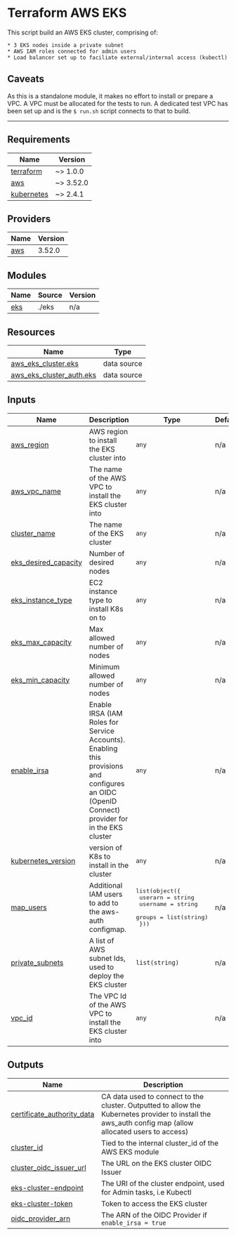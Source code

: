 # Terraform AWS EKS

This script build an AWS EKS cluster, comprising of:

    * 3 EKS nodes inside a private subnet
    * AWS IAM roles connected for admin users
    * Load balancer set up to faciliate external/internal access (kubectl)

## Caveats

As this is a standalone module, it makes no effort to install or prepare a VPC. A VPC must be allocated for the tests to run. A dedicated test VPC has been set up and is the `$ run.sh` script connects to that to build.

---

## Requirements

| Name | Version |
|------|---------|
| <a name="requirement_terraform"></a> [terraform](#requirement\_terraform) | ~> 1.0.0 |
| <a name="requirement_aws"></a> [aws](#requirement\_aws) | ~> 3.52.0 |
| <a name="requirement_kubernetes"></a> [kubernetes](#requirement\_kubernetes) | ~> 2.4.1 |

## Providers

| Name | Version |
|------|---------|
| <a name="provider_aws"></a> [aws](#provider\_aws) | 3.52.0 |

## Modules

| Name | Source | Version |
|------|--------|---------|
| <a name="module_eks"></a> [eks](#module\_eks) | ./eks | n/a |

## Resources

| Name | Type |
|------|------|
| [aws_eks_cluster.eks](https://registry.terraform.io/providers/hashicorp/aws/latest/docs/data-sources/eks_cluster) | data source |
| [aws_eks_cluster_auth.eks](https://registry.terraform.io/providers/hashicorp/aws/latest/docs/data-sources/eks_cluster_auth) | data source |

## Inputs

| Name | Description | Type | Default | Required |
|------|-------------|------|---------|:--------:|
| <a name="input_aws_region"></a> [aws\_region](#input\_aws\_region) | AWS region to install the EKS cluster into | `any` | n/a | yes |
| <a name="input_aws_vpc_name"></a> [aws\_vpc\_name](#input\_aws\_vpc\_name) | The name of the AWS VPC to install the EKS cluster into | `any` | n/a | yes |
| <a name="input_cluster_name"></a> [cluster\_name](#input\_cluster\_name) | The name of the EKS cluster | `any` | n/a | yes |
| <a name="input_eks_desired_capacity"></a> [eks\_desired\_capacity](#input\_eks\_desired\_capacity) | Number of desired nodes | `any` | n/a | yes |
| <a name="input_eks_instance_type"></a> [eks\_instance\_type](#input\_eks\_instance\_type) | EC2 instance type to install K8s on to | `any` | n/a | yes |
| <a name="input_eks_max_capacity"></a> [eks\_max\_capacity](#input\_eks\_max\_capacity) | Max allowed number of nodes | `any` | n/a | yes |
| <a name="input_eks_min_capacity"></a> [eks\_min\_capacity](#input\_eks\_min\_capacity) | Minimum allowed number of nodes | `any` | n/a | yes |
| <a name="input_enable_irsa"></a> [enable\_irsa](#input\_enable\_irsa) | Enable IRSA (IAM Roles for Service Accounts). Enabling this provisions and configures an OIDC (OpenID Connect) provider for in the EKS cluster | `any` | n/a | yes |
| <a name="input_kubernetes_version"></a> [kubernetes\_version](#input\_kubernetes\_version) | version of K8s to install in the cluster | `any` | n/a | yes |
| <a name="input_map_users"></a> [map\_users](#input\_map\_users) | Additional IAM users to add to the aws-auth configmap. | <pre>list(object({<br>    userarn  = string<br>    username = string<br>    groups   = list(string)<br>  }))</pre> | n/a | yes |
| <a name="input_private_subnets"></a> [private\_subnets](#input\_private\_subnets) | A list of AWS subnet Ids, used to deploy the EKS cluster | `list(string)` | n/a | yes |
| <a name="input_vpc_id"></a> [vpc\_id](#input\_vpc\_id) | The VPC Id of the AWS VPC to install the EKS cluster into | `any` | n/a | yes |

## Outputs

| Name | Description |
|------|-------------|
| <a name="output_certificate_authority_data"></a> [certificate\_authority\_data](#output\_certificate\_authority\_data) | CA data used to connect to the cluster. Outputted to allow the Kubernetes provider to install the aws\_auth config map (allow allocated users to access) |
| <a name="output_cluster_id"></a> [cluster\_id](#output\_cluster\_id) | Tied to the internal cluster\_id of the AWS EKS module |
| <a name="output_cluster_oidc_issuer_url"></a> [cluster\_oidc\_issuer\_url](#output\_cluster\_oidc\_issuer\_url) | The URL on the EKS cluster OIDC Issuer |
| <a name="output_eks-cluster-endpoint"></a> [eks-cluster-endpoint](#output\_eks-cluster-endpoint) | The URI of the cluster endpoint, used for Admin tasks, i.e Kubectl |
| <a name="output_eks-cluster-token"></a> [eks-cluster-token](#output\_eks-cluster-token) | Token to access the EKS cluster |
| <a name="output_oidc_provider_arn"></a> [oidc\_provider\_arn](#output\_oidc\_provider\_arn) | The ARN of the OIDC Provider if `enable_irsa = true` |
